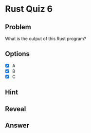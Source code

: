 # Rust Quiz 6

## Problem
What is the output of this Rust program?

## Options
- [x] A
- [x] B
- [x] C

## Hint

## Reveal

## Answer
